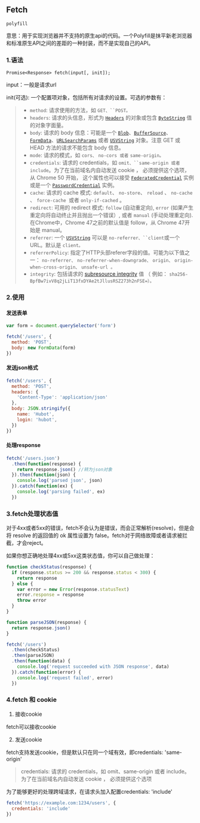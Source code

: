 ## Fetch

`polyfill` 

意思：用于实现浏览器并不支持的原生api的代码。一个Polyfill是抹平新老浏览器和标准原生API之间的差距的一种封装，而不是实现自己的API。

### 1.语法

```Promise<Response> fetch(input[, init]);```

input：一般是请求url

init(可选): 一个配置项对象，包括所有对请求的设置。可选的参数有：

> - `method`: 请求使用的方法，如 `GET、``POST。`
> - `headers`: 请求的头信息，形式为 [`Headers`](https://developer.mozilla.org/zh-CN/docs/Web/API/Headers) 的对象或包含 [`ByteString`](https://developer.mozilla.org/zh-CN/docs/Web/API/ByteString) 值的对象字面量。
> - `body`: 请求的 body 信息：可能是一个 [`Blob`](https://developer.mozilla.org/zh-CN/docs/Web/API/Blob)、[`BufferSource`](https://developer.mozilla.org/zh-CN/docs/Web/API/BufferSource)、[`FormData`](https://developer.mozilla.org/zh-CN/docs/Web/API/FormData)、[`URLSearchParams`](https://developer.mozilla.org/zh-CN/docs/Web/API/URLSearchParams) 或者 [`USVString`](https://developer.mozilla.org/zh-CN/docs/Web/API/USVString) 对象。注意 GET 或 HEAD 方法的请求不能包含 body 信息。
> - `mode`: 请求的模式，如 `cors、` `no-cors 或者` `same-origin。`
> - `credentials`: 请求的 credentials，如 `omit、``same-origin 或者` `include`。为了在当前域名内自动发送 cookie ， 必须提供这个选项， 从 Chrome 50 开始， 这个属性也可以接受 [`FederatedCredential`](https://developer.mozilla.org/zh-CN/docs/Web/API/FederatedCredential) 实例或是一个 [`PasswordCredential`](https://developer.mozilla.org/zh-CN/docs/Web/API/PasswordCredential) 实例。
> - `cache`:  请求的 cache 模式: `default`、 `no-store`、 `reload` 、 `no-cache `、 `force-cache `或者 `only-if-cached` 。
> - `redirect`: 可用的 redirect 模式: `follow` (自动重定向), `error` (如果产生重定向将自动终止并且抛出一个错误）, 或者 `manual` (手动处理重定向). 在Chrome中，Chrome 47之前的默认值是 follow，从 Chrome 47开始是 manual。
> - `referrer`: 一个 [`USVString`](https://developer.mozilla.org/zh-CN/docs/Web/API/USVString) 可以是 `no-referrer、``client`或一个 URL。默认是 `client。`
> - `referrerPolicy`: 指定了HTTP头部referer字段的值。可能为以下值之一： `no-referrer、` `no-referrer-when-downgrade、` `origin、` `origin-when-cross-origin、` `unsafe-url 。`
> - `integrity`: 包括请求的  [subresource integrity](https://developer.mozilla.org/en-US/docs/Web/Security/Subresource_Integrity) 值 （ 例如： `sha256-BpfBw7ivV8q2jLiT13fxDYAe2tJllusRSZ273h2nFSE=）。`

### 2.使用

#### 发送表单

```js
var form = document.querySelector('form')

fetch('/users', {
  method: 'POST',
  body: new FormData(form)
})
```

#### 发送json格式

```js
fetch('/users', {
  method: 'POST',
  headers: {
    'Content-Type': 'application/json'
  },
  body: JSON.stringify({
    name: 'Hubot',
    login: 'hubot',
  })
})
```

#### 处理response

```js
fetch('/users.json')
  .then(function(response) {
    return response.json() //转为json对象
  }).then(function(json) {
    console.log('parsed json', json)
  }).catch(function(ex) {
    console.log('parsing failed', ex)
  })
```



### 3.fetch处理状态值

对于4xx或者5xx的错误，fetch不会认为是错误，而会正常解析(resolve)，但是会将 resolve 的返回值的 ok 属性设置为 false。fetch对于网络故障或者请求被拦截，才会reject。

如果你想正确地处理4xx或5xx这类状态值，你可以自己做处理：

```js
function checkStatus(response) {
  if (response.status >= 200 && response.status < 300) {
    return response
  } else {
    var error = new Error(response.statusText)
    error.response = response
    throw error
  }
}

function parseJSON(response) {
  return response.json()
}

fetch('/users')
  .then(checkStatus)
  .then(parseJSON)
  .then(function(data) {
    console.log('request succeeded with JSON response', data)
  }).catch(function(error) {
    console.log('request failed', error)
  })

```



### 4.fetch 和 cookie

1. 接收cookie

fetch可以接收cookie

2. 发送cookie

fetch支持发送cookie，但是默认只在同一个域有效，即credentials: 'same-origin'

> credentials: 请求的 credentials，如 omit、same-origin 或者 include。为了在当前域名内自动发送 cookie ， 必须提供这个选项

为了能够更好的处理跨域请求，在请求头加入配置credentials: 'include'

```javascript
fetch('https://example.com:1234/users', {
  credentials: 'include'
})
```

